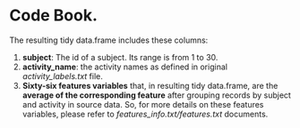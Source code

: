 Code Book.
==========

The resulting tidy data.frame includes these columns:

1. **subject**: The id of a subject. Its range is from 1 to 30. 
2. **activity_name**: the activity names as defined in original *activity_labels.txt* file.
3. **Sixty-six features variables** that, in resulting tidy data.frame, are the **average of the corresponding feature** after grouping records by subject and activity in source data. So, for more details on these features variables, please refer to *features_info.txt/features.txt* documents.




